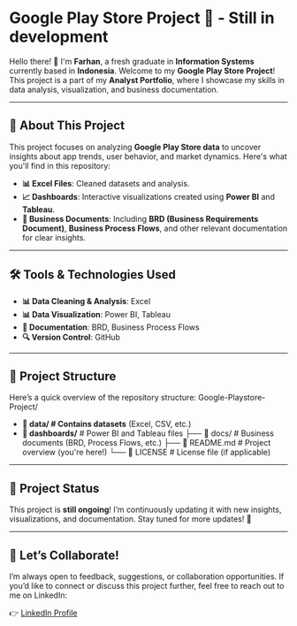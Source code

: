 # Google Play Store Project 🚀 - Still in development

Hello there! 👋 I'm **Farhan**, a fresh graduate in **Information Systems** currently based in **Indonesia**. Welcome to my **Google Play Store Project**! This project is a part of my **Analyst Portfolio**, where I showcase my skills in data analysis, visualization, and business documentation. 

---

## 📌 About This Project

This project focuses on analyzing **Google Play Store data** to uncover insights about app trends, user behavior, and market dynamics. Here's what you'll find in this repository:

- **📊 Excel Files**: Cleaned datasets and analysis.
- **📈 Dashboards**: Interactive visualizations created using **Power BI** and **Tableau**.
- **📄 Business Documents**: Including **BRD (Business Requirements Document)**, **Business Process Flows**, and other relevant documentation for clear insights.

---

## 🛠️ Tools & Technologies Used

- **📊 Data Cleaning & Analysis**: Excel
- **📊 Data Visualization**: Power BI, Tableau
- **📄 Documentation**: BRD, Business Process Flows
- **🔍 Version Control**: GitHub

---

## 📂 Project Structure

Here’s a quick overview of the repository structure:
Google-Playstore-Project/
- **📁 data/ # Contains datasets** (Excel, CSV, etc.)
- **📁 dashboards/** # Power BI and Tableau files
├── 📁 docs/ # Business documents (BRD, Process Flows, etc.)
├── 📄 README.md # Project overview (you're here!)
└── 📄 LICENSE # License file (if applicable)

---

## 🚧 Project Status

This project is **still ongoing**! I’m continuously updating it with new insights, visualizations, and documentation. Stay tuned for more updates! 🚀

---

## 🤝 Let’s Collaborate!

I’m always open to feedback, suggestions, or collaboration opportunities. If you’d like to connect or discuss this project further, feel free to reach out to me on LinkedIn:

👉 [LinkedIn Profile](https://www.linkedin.com/in/farhansrihadiputra/)
